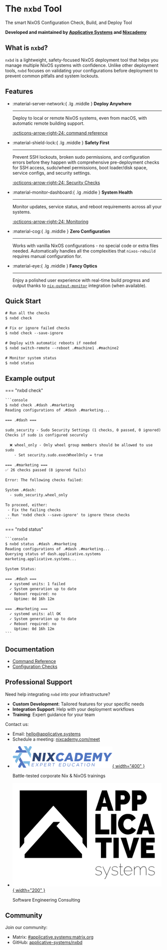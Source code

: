 # The `nxbd` Tool

The smart NixOS Configuration Check, Build, and Deploy Tool

**Developed and maintained by [Applicative Systems](https://applicative.systems/) and [Nixcademy](https://nixcademy.com/)**

## What is `nxbd`?

`nxbd` is a lightweight, safety-focused NixOS deployment tool that helps you manage multiple NixOS systems with confidence. Unlike other deployment tools, `nxbd` focuses on validating your configurations before deployment to prevent common pitfalls and system lockouts.

## Features

<div class="grid cards" markdown>

-   :material-server-network:{ .lg .middle } __Deploy Anywhere__

    ---

    Deploy to local or remote NixOS systems, even from macOS, with automatic remote building support.

    [:octicons-arrow-right-24: command reference](commands/index.md)

-   :material-shield-lock:{ .lg .middle } __Safety First__

    ---

    Prevent SSH lockouts, broken sudo permissions, and configuration errors before they
    happen with comprehensive pre-deployment checks for SSH access, sudo/wheel permissions,
    boot loader/disk space, service configs, and security settings.

    [:octicons-arrow-right-24: Security Checks](checks/index.md)

-   :material-monitor-dashboard:{ .lg .middle } __System Health__

    ---

    Monitor updates, service status, and reboot requirements across all your systems.

    [:octicons-arrow-right-24: Monitoring](commands/status.md)

-   :material-cog:{ .lg .middle } __Zero Configuration__

    ---

    Works with vanilla NixOS configurations - no special code or extra files needed.
    Automatically handles all the complexities that `nixos-rebuild` requires manual
    configuration for.

-   :material-eye:{ .lg .middle } __Fancy Optics__

    ---

    Enjoy a polished user experience with real-time build progress and output
    thanks to [`nix-output-monitor`](https://github.com/maralorn/nix-output-monitor)
    integration (when available).

</div>

## Quick Start

```console
# Run all the checks
$ nxbd check

# Fix or ignore failed checks
$ nxbd check --save-ignore

# Deploy with automatic reboots if needed
$ nxbd switch-remote --reboot .#machine1 .#machine2

# Monitor system status
$ nxbd status
```

## Example output

=== "nxbd check"

    ```console
    $ nxbd check .#dash .#marketing
    Reading configurations of .#dash .#marketing...

    === .#dash ===

    sudo_security - Sudo Security Settings (1 checks, 0 passed, 0 ignored)
    Checks if sudo is configured securely

      ❌ wheel_only - Only wheel group members should be allowed to use sudo
        - Set security.sudo.execWheelOnly = true

    === .#marketing ===
    ✅ 26 checks passed (8 ignored fails)

    Error: The following checks failed:

    System .#dash:
      - sudo_security.wheel_only

    To proceed, either:
     - Fix the failing checks
     - Run 'nxbd check --save-ignore' to ignore these checks
    ```

=== "nxbd status"

    ```console
    $ nxbd status .#dash .#marketing
    Reading configurations of .#dash .#marketing...
    Querying status of dash.applicative.systems marketing.applicative.systems...

    System Status:

    === .#dash ===
      ✗ systemd units: 1 failed
      ✓ System generation up to date
      ✓ Reboot required: no
        Uptime: 0d 16h 12m

    === .#marketing ===
      ✓ systemd units: all OK
      ✓ System generation up to date
      ✓ Reboot required: no
        Uptime: 0d 16h 12m
    ```

## Documentation

- [Command Reference](commands/index.md)
- [Configuration Checks](checks/index.md)

## Professional Support

Need help integrating `nxbd` into your infrastructure?

- **Custom Development**: Tailored features for your specific needs
- **Integration Support**: Help with your deployment workflows
- **Training**: Expert guidance for your team

Contact us:

- Email: [hello@applicative.systems](mailto:hello@applicative.systems)
- Schedule a meeting: [nixcademy.com/meet](https://nixcademy.com/meet)

<div class="grid cards" markdown>

-   [![Nixcademy](assets/nixcademy.svg){ width="400" }](https://nixcademy.com)

    Battle-tested corporate Nix & NixOS trainings

-   [![Applicative Systems GmbH](assets/applicative-systems.svg){ width="200" }](https://applicative.systems)

    Software Engineering Consulting

</div>

## Community

Join our community:
- Matrix: [#applicative.systems:matrix.org](https://matrix.to/#/#applicative.systems:matrix.org)
- GitHub: [applicative-systems/nxbd](https://github.com/applicative-systems/nxbd)
